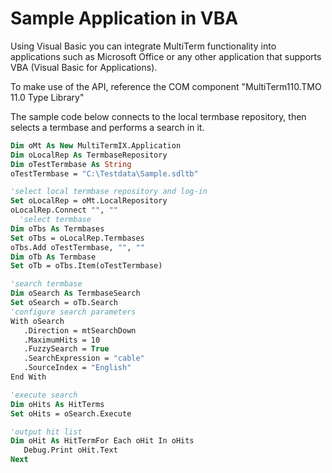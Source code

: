 
# Sample Application in VBA 

Using Visual Basic you can integrate MultiTerm functionality into applications such as Microsoft Office or any other application that supports VBA (Visual Basic for Applications).

To make use of the API, reference the COM component "MultiTerm110.TMO 11.0 Type Library"

The sample code below connects to the local termbase repository, then selects a termbase and performs a search in it.


```vb
Dim oMt As New MultiTermIX.Application
Dim oLocalRep As TermbaseRepository
Dim oTestTermbase As String
oTestTermbase = "C:\Testdata\Sample.sdltb"

'select local termbase repository and log-in
Set oLocalRep = oMt.LocalRepository
oLocalRep.Connect "", ""
  'select termbase
Dim oTbs As Termbases
Set oTbs = oLocalRep.Termbases
oTbs.Add oTestTermbase, "", ""
Dim oTb As Termbase
Set oTb = oTbs.Item(oTestTermbase)

'search termbase
Dim oSearch As TermbaseSearch
Set oSearch = oTb.Search
'configure search parameters
With oSearch
   .Direction = mtSearchDown
   .MaximumHits = 10
   .FuzzySearch = True
   .SearchExpression = "cable"
   .SourceIndex = "English"
End With

'execute search
Dim oHits As HitTerms
Set oHits = oSearch.Execute

'output hit list
Dim oHit As HitTermFor Each oHit In oHits
   Debug.Print oHit.Text
Next
```




